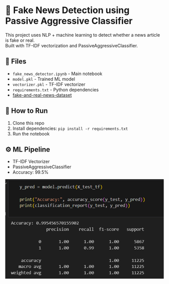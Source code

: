 # 📰 Fake News Detection using Passive Aggressive Classifier

This project uses NLP + machine learning to detect whether a news article is fake or real.  
Built with TF-IDF vectorization and PassiveAggressiveClassifier.

## 📂 Files
- `fake_news_detector.ipynb` - Main notebook
- `model.pkl` - Trained ML model
- `vectorizer.pkl` - TF-IDF vectorizer
- `requirements.txt` - Python dependencies
- [fake-and-real-news-dataset](https://www.kaggle.com/datasets/clmentbisaillon/fake-and-real-news-dataset/data) 

## 🚀 How to Run
1. Clone this repo
2. Install dependencies: `pip install -r requirements.txt`
3. Run the notebook

## ⚙️ ML Pipeline
- TF-IDF Vectorizer
- PassiveAggressiveClassifier
- Accuracy: 99.5%

  
![model_performance](performance.png)
